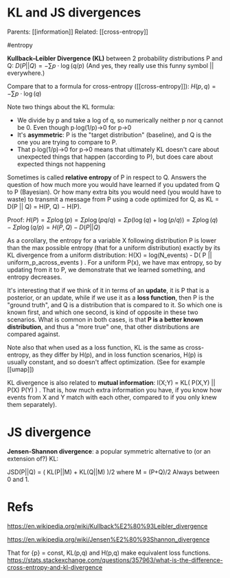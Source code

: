 # KL and JS divergences

Parents: [[information]]
Related: [[cross-entropy]]

#entropy


**Kullback–Leibler Divergence (KL)** between 2 probability distributions P and Q: 
$D(P||Q) = -∑p\cdot\log(q/p)$ 
(And yes, they really use this funny symbol || everywhere.)

Compare that to a formula for cross-entropy ([[cross-entropy]]):
$H(p,q) = -\sum p \cdot \log(q)$

Note two things about the KL formula:
* We divide by p and take a log of q, so numerically neither p nor q cannot be 0. Even though p∙log(1/p)→0 for p→0
* It's **asymmetric**: P is the "target distribution" (baseline), and Q is the one you are trying to compare to P.
* That p∙log(1/p)→0 for p→0 means that ultimately KL doesn't care about unexpected things that happen (according to P), but does care about expected things not happening

Sometimes is called **relative entropy** of P in respect to Q. Answers the question of how much more you would have learned if you updated from Q to P (Bayesian). Or how many extra bits you would need (you would have to waste) to transmit a message from P using a code optimized for Q, as KL = D(P || Q) = H(P, Q) − H(P).

Proof:
$H(P) = Σ p \log(p) = Σ p \log (p q / q) = Σ p (\log(q) + \log(p/q)) = Σp \log(q) - Σ p \log (q/p) = H(P,Q) − D(P||Q)$

As a corollary, the entropy for a variable X following distribution P is lower than the max possible entropy (that for a uniform distribution) exactly by its KL divergence from a uniform distribution:
H(X) = log(N_events) - D( P || uniform_p_across_events ) .
For a uniform P(x), we have max entropy, so by updating from it to P, we demonstrate that we learned something, and entropy decreases.

It's interesting that if we think of it in terms of an **update**, it is P that is a posterior, or an update, while if we use it as a **loss function**, then P is the "ground truth", and Q is a distribution that is compared to it. So which one is known first, and which one second, is kind of opposite in these two scenarios. What is common in both cases, is that **P is a better known distribution**, and thus a "more true" one, that other distributions are compared against.

Note also that when used as a loss function, KL is the same as cross-entropy, as they differ by H(p), and in loss function scenarios, H(p) is usually constant, and so doesn't affect optimization. (See for example [[umap]])

KL divergence is also related to **mutual information**: I(X;Y) = KL( P(X,Y) || P(X) P(Y) ) . That is, how much extra information you have, if you know how events from X and Y match with each other, compared to if you only knew them separately).

# JS divergence

**Jensen-Shannon divergence**: a popular symmetric alternative to (or an extension of?) KL:

JSD(P||Q) = ( KL(P||M) + KL(Q||M) )/2
where M = (P+Q)/2
Always between 0 and 1.


# Refs

https://en.wikipedia.org/wiki/Kullback%E2%80%93Leibler_divergence

https://en.wikipedia.org/wiki/Jensen%E2%80%93Shannon_divergence

That for {p} = const, KL(p,q) and H(p,q) make equivalent loss functions.
https://stats.stackexchange.com/questions/357963/what-is-the-difference-cross-entropy-and-kl-divergence